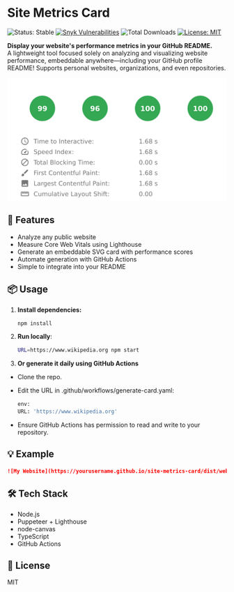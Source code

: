 # Site Metrics Card
<!--
![WIP](https://img.shields.io/badge/status-WIP-orange?style=flat-square)
-->
![Status: Stable](https://img.shields.io/badge/status-stable-brightgreen?style=flat-square)
[![Snyk Vulnerabilities](https://snyk.io/test/github/aelmizeb/site-metrics-card/badge.svg)](https://snyk.io/test/github/aelmizeb/site-metrics-card)
![Total Downloads](https://img.shields.io/github/downloads/aelmizeb/site-metrics-card/total)
[![License: MIT](https://img.shields.io/badge/License-MIT-yellow.svg)](LICENSE)

**Display your website's performance metrics in your GitHub README.**  
A lightweight tool focused solely on analyzing and visualizing website performance, embeddable anywhere—including your GitHub profile README! Supports personal websites, organizations, and even repositories.

![Website Metrics Card](./dist/website-metrics.svg)

## 🚀 Features

- Analyze any public website
- Measure Core Web Vitals using Lighthouse
- Generate an embeddable SVG card with performance scores
- Automate generation with GitHub Actions
- Simple to integrate into your README

## 📦 Usage

1. **Install dependencies:**

   ```bash
   npm install
   ```

2. **Run locally**:
   ```bash
   URL=https://www.wikipedia.org npm start
   ```

3. **Or generate it daily using GitHub Actions**

- Clone the repo.
- Edit the URL in .github/workflows/generate-card.yaml:

   ```bash
  env:
  URL: 'https://www.wikipedia.org'
   ```
- Ensure GitHub Actions has permission to read and write to your repository.

## 💡 Example

```md
![My Website](https://yourusername.github.io/site-metrics-card/dist/website-metrics.svg)
```

## 🛠️ Tech Stack

- Node.js
- Puppeteer + Lighthouse
- node-canvas
- TypeScript
- GitHub Actions

## 📄 License
MIT
